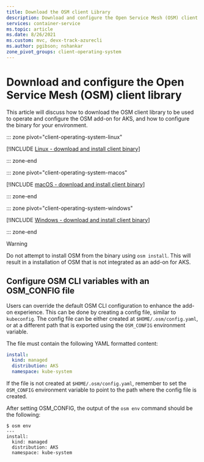 ```yaml
---
title: Download the OSM client Library
description: Download and configure the Open Service Mesh (OSM) client library
services: container-service
ms.topic: article
ms.date: 8/26/2021
ms.custom: mvc, devx-track-azurecli
ms.author: pgibson; nshankar
zone_pivot_groups: client-operating-system
---
```


# Download and configure the Open Service Mesh (OSM) client library

This article will discuss how to download the OSM client library to be used to operate and configure the OSM add-on for AKS, and how to configure the binary for your environment.

::: zone pivot="client-operating-system-linux"

[!INCLUDE [Linux - download and install client binary](includes/servicemesh/osm/open-service-mesh-binary-install-linux.md)]

::: zone-end

::: zone pivot="client-operating-system-macos"

[!INCLUDE [macOS - download and install client binary](includes/servicemesh/osm/open-service-mesh-binary-install-macos.md)]

::: zone-end

::: zone pivot="client-operating-system-windows"

[!INCLUDE [Windows - download and install client binary](includes/servicemesh/osm/open-service-mesh-binary-install-windows.md)]

::: zone-end

> [!WARNING]
> Do not attempt to install OSM from the binary using `osm install`. This will result in a installation of OSM that is not integrated as an add-on for AKS.

## Configure OSM CLI variables with an OSM_CONFIG file

Users can override the default OSM CLI configuration to enhance the add-on experience. This can be done by creating a config file, similar to `kubeconfig`. The config file can be either created at `$HOME/.osm/config.yaml`, or at a different path that is exported using the `OSM_CONFIG` environment variable.

The file must contain the following YAML formatted content:

```yaml
install:
  kind: managed
  distribution: AKS
  namespace: kube-system
```

If the file is not created at `$HOME/.osm/config.yaml`, remember to set the `OSM_CONFIG` environment variable to point to the path where the config file is created.

After setting OSM_CONFIG, the output of the `osm env` command should be the following:

```console
$ osm env
---
install:
  kind: managed
  distribution: AKS
  namespace: kube-system
```
